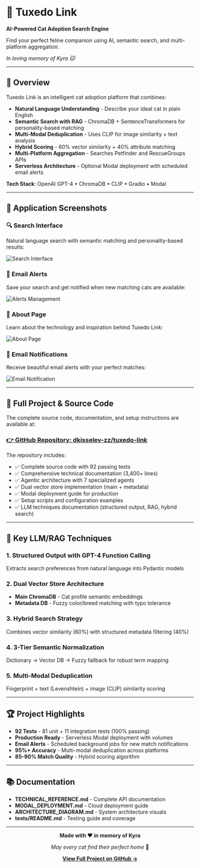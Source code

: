 # 🎩 Tuxedo Link

**AI-Powered Cat Adoption Search Engine**

Find your perfect feline companion using AI, semantic search, and multi-platform aggregation.

*In loving memory of Kyra 🐱*

---

## 🌟 Overview

Tuxedo Link is an intelligent cat adoption platform that combines:

- **Natural Language Understanding** - Describe your ideal cat in plain English
- **Semantic Search with RAG** - ChromaDB + SentenceTransformers for personality-based matching
- **Multi-Modal Deduplication** - Uses CLIP for image similarity + text analysis
- **Hybrid Scoring** - 60% vector similarity + 40% attribute matching
- **Multi-Platform Aggregation** - Searches Petfinder and RescueGroups APIs
- **Serverless Architecture** - Optional Modal deployment with scheduled email alerts

**Tech Stack**: OpenAI GPT-4 • ChromaDB • CLIP • Gradio • Modal

---

## 📸 Application Screenshots

### 🔍 Search Interface
Natural language search with semantic matching and personality-based results:

![Search Interface](assets/1.%20search.png)

### 🔔 Email Alerts
Save your search and get notified when new matching cats are available:

![Alerts Management](assets/2.%20Alerts.png)

### 📖 About Page
Learn about the technology and inspiration behind Tuxedo Link:

![About Page](assets/3.%20About.png)

### 📧 Email Notifications
Receive beautiful email alerts with your perfect matches:

![Email Notification](assets/4.%20Email.png)

---

## 🚀 Full Project & Source Code

The complete source code, documentation, and setup instructions are available at:

### **[👉 GitHub Repository: dkisselev-zz/tuxedo-link](https://github.com/dkisselev-zz/tuxedo-link)**

The repository includes:

- ✅ Complete source code with 92 passing tests
- ✅ Comprehensive technical documentation (3,400+ lines)
- ✅ Agentic architecture with 7 specialized agents
- ✅ Dual vector store implementation (main + metadata)
- ✅ Modal deployment guide for production
- ✅ Setup scripts and configuration examples
- ✅ LLM techniques documentation (structured output, RAG, hybrid search)

---

## 🧠 Key LLM/RAG Techniques

### 1. Structured Output with GPT-4 Function Calling
Extracts search preferences from natural language into Pydantic models

### 2. Dual Vector Store Architecture
- **Main ChromaDB** - Cat profile semantic embeddings
- **Metadata DB** - Fuzzy color/breed matching with typo tolerance

### 3. Hybrid Search Strategy
Combines vector similarity (60%) with structured metadata filtering (40%)

### 4. 3-Tier Semantic Normalization
Dictionary → Vector DB → Fuzzy fallback for robust term mapping

### 5. Multi-Modal Deduplication
Fingerprint + text (Levenshtein) + image (CLIP) similarity scoring

---

## 🏆 Project Highlights

- **92 Tests** - 81 unit + 11 integration tests (100% passing)
- **Production Ready** - Serverless Modal deployment with volumes
- **Email Alerts** - Scheduled background jobs for new match notifications
- **95%+ Accuracy** - Multi-modal deduplication across platforms
- **85-90% Match Quality** - Hybrid scoring algorithm

---

## 📚 Documentation

- **TECHNICAL_REFERENCE.md** - Complete API documentation
- **MODAL_DEPLOYMENT.md** - Cloud deployment guide
- **ARCHITECTURE_DIAGRAM.md** - System architecture visuals
- **tests/README.md** - Testing guide and coverage

---

<div align="center">

**Made with ❤️ in memory of Kyra**

*May every cat find their perfect home* 🐾

**[View Full Project on GitHub →](https://github.com/dkisselev-zz/tuxedo-link)**

</div>
